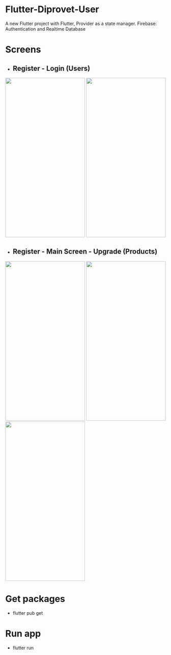 # Flutter-Diprovet-User

A new Flutter project with Flutter, Provider as a state manager.
Firebase: Authentication and Realtime Database

# Screens

- <h2>Register - Login (Users)</h2>

<p>
<img src="https://i.ibb.co/z6pmbf8/Screenshot-1665202857.png" width="250" height="500">
<img src="https://i.ibb.co/RQBYZT6/Screenshot-1628808405.png" width="250" height="500">  
</p>


- <h2>Register - Main Screen - Upgrade (Products)</h2>
<p>
<img src="https://i.ibb.co/G0KSfQ4/Screenshot-1629246482.png" width="250" height="500">
<img src="https://i.ibb.co/wd73XZM/Screenshot-1629246477.png" width="250" height="500">
 <img src="https://i.ibb.co/3hXjG4n/Screenshot-1642958032.png" width="250" height="500">
</p>

# Get packages

- flutter pub get

# Run app

- flutter run
